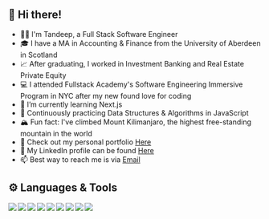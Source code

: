 ## 👋 Hi there!

- 👨‍💻 I'm Tandeep, a Full Stack Software Engineer
- 🎓 I have a MA in Accounting & Finance from the University of Aberdeen in Scotland
- 📈 After graduating, I worked in Investment Banking and Real Estate Private Equity
- 💻 I attended Fullstack Academy's Software Engineering Immersive Program in NYC after my new found love for coding
- 🌱 I’m currently learning Next.js
- 🔭 Continuously practicing Data Structures & Algorithms in JavaScript
- 🏔️ Fun fact: I've climbed Mount Kilimanjaro, the highest free-standing mountain in the world
- 🔎 Check out my personal portfolio [Here](https://www.tandeepgill.com)
- 🔗 My LinkedIn profile can be found [Here](https://www.linkedin.com/in/tandeepgill/)
- 📫 Best way to reach me is via [Email](mailto:gill.tandeep@gmail.com)

## ⚙️ Languages & Tools

<img align="left" img src="https://img.icons8.com/color/48/000000/javascript--v1.png"/>
<img align="left" img src="https://img.icons8.com/officel/48/000000/react.png"/>
<img align="left" img src="https://img.icons8.com/color/48/000000/redux.png"/>
<img align="left" img src="https://img.icons8.com/color/48/000000/nodejs.png"/>
<img align="left" img src="https://img.icons8.com/color/48/000000/postgreesql.png"/>
<img align="left" img src="https://img.icons8.com/color/48/000000/git.png"/>
<img align="left" img src="https://img.icons8.com/color-glass/48/000000/github.png"/>
<img align="left" img src="https://img.icons8.com/color/48/000000/html-5--v1.png"/>
<img align="left" img src="https://img.icons8.com/color/48/000000/css3.png"/>


<!--
**TandeepGill/TandeepGill** is a ✨ _special_ ✨ repository because its `README.md` (this file) appears on your GitHub profile.

Here are some ideas to get you started:

- 🔭 I’m currently working on ...
- 🌱 I’m currently learning ...
- 👯 I’m looking to collaborate on ...
- 🤔 I’m looking for help with ...
- 💬 Ask me about ...
- 📫 How to reach me: ...
- 😄 Pronouns: ...
- ⚡ Fun fact: ...
- 🏡 I'm based in Orange County, California
- 💻 I attended Fullstack Academy's Full-Time Software Engineering Immersive Program in NYC after my new found love for coding
-->
